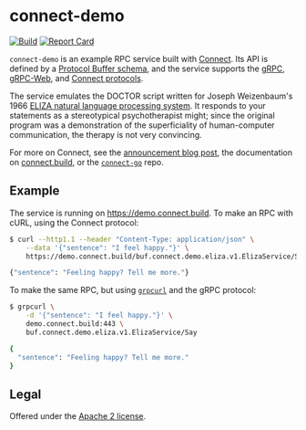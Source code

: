 connect-demo
============

[![Build](https://github.com/bufbuild/connect-demo/actions/workflows/ci.yaml/badge.svg?branch=main)](https://github.com/bufbuild/connect-demo/actions/workflows/ci.yaml)
[![Report Card](https://goreportcard.com/badge/github.com/bufbuild/connect-demo)](https://goreportcard.com/report/github.com/bufbuild/connect-demo)

`connect-demo` is an example RPC service built with [Connect][docs]. Its API is
defined by a [Protocol Buffer schema][schema], and the service supports the
[gRPC][grpc-protocol], [gRPC-Web][grpcweb-protocol], and [Connect
protocols][connect-protocol].

The service emulates the DOCTOR script written for Joseph Weizenbaum's 1966
[ELIZA natural language processing system][eliza]. It responds to your
statements as a stereotypical psychotherapist might; since the original program
was a demonstration of the superficiality of human-computer communication, the
therapy is not very convincing.

For more on Connect, see the [announcement blog post][blog], the documentation
on [connect.build][docs], or the [`connect-go`][connect-go] repo.

## Example

The service is running on https://demo.connect.build. To make an RPC with cURL,
using the Connect protocol:

```bash
$ curl --http1.1 --header "Content-Type: application/json" \
    --data '{"sentence": "I feel happy."}' \
    https://demo.connect.build/buf.connect.demo.eliza.v1.ElizaService/Say

{"sentence": "Feeling happy? Tell me more."}
```

To make the same RPC, but using [`grpcurl`][grpcurl] and the gRPC protocol:

```bash
$ grpcurl \
    -d '{"sentence": "I feel happy."}' \
    demo.connect.build:443 \
    buf.connect.demo.eliza.v1.ElizaService/Say

{
  "sentence": "Feeling happy? Tell me more."
}
```

## Legal

Offered under the [Apache 2 license][license].

[blog]: https://buf.build/blog/connect-a-better-grpc
[connect-go]: https://github.com/bufbuild/connect-go
[connect-protocol]: https://connect.build/docs/protocol
[docs]: https://connect.build
[eliza]: https://en.wikipedia.org/wiki/ELIZA
[grpc-protocol]: https://github.com/grpc/grpc/blob/master/doc/PROTOCOL-HTTP2.md
[grpcurl]: https://github.com/fullstorydev/grpcurl
[grpcweb-protocol]: https://github.com/grpc/grpc/blob/master/doc/PROTOCOL-WEB.md
[license]: https://github.com/bufbuild/connect-demo/blob/main/LICENSE.txt
[schema]: https://github.com/bufbuild/connect-demo/blob/main/proto/buf/connect/demo/eliza/v1/eliza.proto
